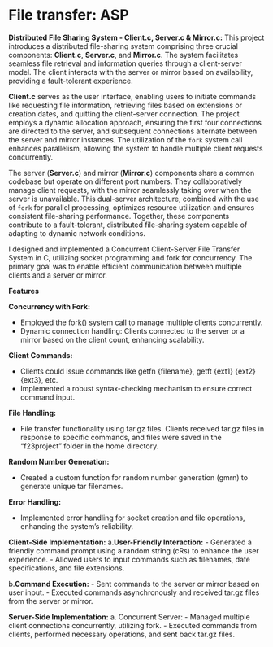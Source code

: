 # File transfer: ASP

**Distributed File Sharing System - Client.c, Server.c & Mirror.c:**
This project introduces a distributed file-sharing system comprising three crucial components: **Client.c**, **Server.c**, and **Mirror.c**. The system facilitates seamless file retrieval and information queries through a client-server model. The client interacts with the server or mirror based on availability, providing a fault-tolerant experience.

**Client.c** serves as the user interface, enabling users to initiate commands like requesting file information, retrieving files based on extensions or creation dates, and quitting the client-server connection. The project employs a dynamic allocation approach, ensuring the first four connections are directed to the server, and subsequent connections alternate between the server and mirror instances. The utilization of the `fork` system call enhances parallelism, allowing the system to handle multiple client requests concurrently.

The server (**Server.c**) and mirror (**Mirror.c**) components share a common codebase but operate on different port numbers. They collaboratively manage client requests, with the mirror seamlessly taking over when the server is unavailable. This dual-server architecture, combined with the use of `fork` for parallel processing, optimizes resource utilization and ensures consistent file-sharing performance. Together, these components contribute to a fault-tolerant, distributed file-sharing system capable of adapting to dynamic network conditions.

I designed and implemented a Concurrent Client-Server File Transfer System in C, utilizing socket programming and fork for concurrency. The primary goal was to enable efficient communication between multiple clients and a server or mirror.

**Features**

**Concurrency with Fork:**
  - Employed the fork() system call to manage multiple clients concurrently.
  - Dynamic connection handling: Clients connected to the server or a mirror based on the client count, enhancing scalability.

**Client Commands:**
  - Clients could issue commands like getfn {filename}, getft {ext1} {ext2} {ext3}, etc.
  - Implemented a robust syntax-checking mechanism to ensure correct command input.

**File Handling:**

  - File transfer functionality using tar.gz files. Clients received tar.gz files in response to specific commands, and files were saved in the “f23project” folder in the home directory.

**Random Number Generation:**
  - Created a custom function for random number generation (gmrn) to generate unique tar filenames.

**Error Handling:**
  - Implemented error handling for socket creation and file operations, enhancing the system’s reliability.

**Client-Side Implementation:**
  a.**User-Friendly Interaction:**
    - Generated a friendly command prompt using a random string (cRs) to enhance the user experience.
    - Allowed users to input commands such as filenames, date specifications, and file extensions.

  b.**Command Execution:**
    - Sent commands to the server or mirror based on user input.
    - Executed commands asynchronously and received tar.gz files from the server or mirror.

**Server-Side Implementation:**
  a. Concurrent Server:
    - Managed multiple client connections concurrently, utilizing fork.
    - Executed commands from clients, performed necessary operations, and sent back tar.gz files.

